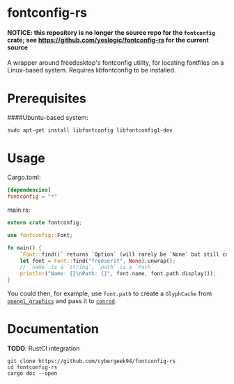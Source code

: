 fontconfig-rs
=============

#### NOTICE: this repository is no longer the source repo for the `fontconfig` crate; see https://github.com/yeslogic/fontconfig-rs for the current source

A wrapper around freedesktop's fontconfig utility, for locating fontfiles on a Linux-based system. Requires libfontconfig to be installed.

Prerequisites
========

####Ubuntu-based system:
```shell
sudo apt-get install libfontconfig libfontconfig1-dev
```

Usage
=====

Cargo.toml:
```toml
[dependencies]
fontconfig = "*"
```

main.rs:
```rust
extern crate fontconfig;

use fontconfig::Font;

fn main() {
    `Font::find()` returns `Option` (will rarely be `None` but still could be)
    let font = Font::find("freeserif", None).unwrap();
    // `name` is a `String`, `path` is a `Path`
    println!("Name: {}\nPath: {}", font.name, font.path.display());
}
```

You could then, for example, use `font.path` to create a `GlyphCache` from [`opengl_graphics`][gl]
and pass it to [`conrod`][conrod].

[gl]: https://github.com/PistonDevelopers/opengl_graphics
[conrod]: https://github.com/PistonDevelopers/conrod

Documentation
=============

**TODO**: RustCI integration

```shell
git clone https://github.com/cybergeek94/fontconfig-rs
cd fontconfig-rs
cargo doc --open
```
